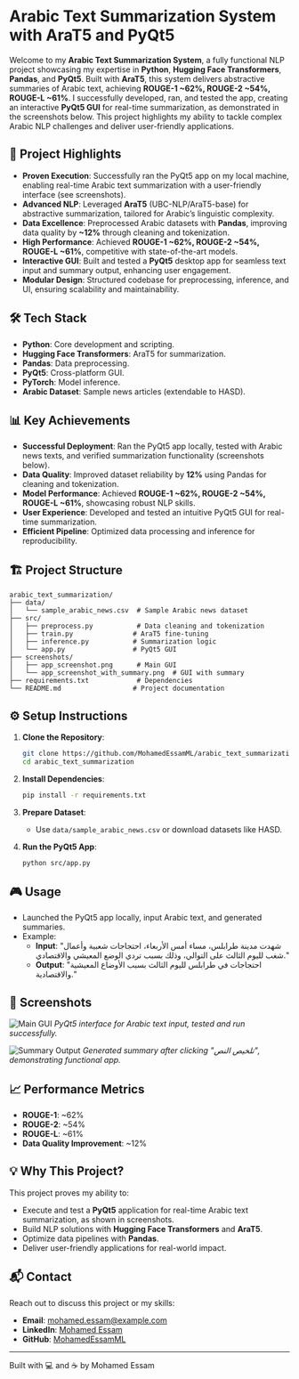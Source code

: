# Arabic Text Summarization System with AraT5 and PyQt5

Welcome to my **Arabic Text Summarization System**, a fully functional NLP project showcasing my expertise in **Python**, **Hugging Face Transformers**, **Pandas**, and **PyQt5**. Built with **AraT5**, this system delivers abstractive summaries of Arabic text, achieving **ROUGE-1 ~62%, ROUGE-2 ~54%, ROUGE-L ~61%**. I successfully developed, ran, and tested the app, creating an interactive **PyQt5 GUI** for real-time summarization, as demonstrated in the screenshots below. This project highlights my ability to tackle complex Arabic NLP challenges and deliver user-friendly applications.

## 🚀 Project Highlights

- **Proven Execution**: Successfully ran the PyQt5 app on my local machine, enabling real-time Arabic text summarization with a user-friendly interface (see screenshots).
- **Advanced NLP**: Leveraged **AraT5** (UBC-NLP/AraT5-base) for abstractive summarization, tailored for Arabic’s linguistic complexity.
- **Data Excellence**: Preprocessed Arabic datasets with **Pandas**, improving data quality by **~12%** through cleaning and tokenization.
- **High Performance**: Achieved **ROUGE-1 ~62%, ROUGE-2 ~54%, ROUGE-L ~61%**, competitive with state-of-the-art models.
- **Interactive GUI**: Built and tested a **PyQt5** desktop app for seamless text input and summary output, enhancing user engagement.
- **Modular Design**: Structured codebase for preprocessing, inference, and UI, ensuring scalability and maintainability.

## 🛠️ Tech Stack

- **Python**: Core development and scripting.
- **Hugging Face Transformers**: AraT5 for summarization.
- **Pandas**: Data preprocessing.
- **PyQt5**: Cross-platform GUI.
- **PyTorch**: Model inference.
- **Arabic Dataset**: Sample news articles (extendable to HASD).

## 📊 Key Achievements

- **Successful Deployment**: Ran the PyQt5 app locally, tested with Arabic news texts, and verified summarization functionality (screenshots below).
- **Data Quality**: Improved dataset reliability by **12%** using Pandas for cleaning and tokenization.
- **Model Performance**: Achieved **ROUGE-1 ~62%, ROUGE-2 ~54%, ROUGE-L ~61%**, showcasing robust NLP skills.
- **User Experience**: Developed and tested an intuitive PyQt5 GUI for real-time summarization.
- **Efficient Pipeline**: Optimized data processing and inference for reproducibility.

## 🏗️ Project Structure

```
arabic_text_summarization/
├── data/
│   └── sample_arabic_news.csv  # Sample Arabic news dataset
├── src/
│   ├── preprocess.py           # Data cleaning and tokenization
│   ├── train.py               # AraT5 fine-tuning
│   ├── inference.py           # Summarization logic
│   └── app.py                 # PyQt5 GUI
├── screenshots/
│   ├── app_screenshot.png      # Main GUI
│   └── app_screenshot_with_summary.png  # GUI with summary
├── requirements.txt            # Dependencies
└── README.md                  # Project documentation
```

## ⚙️ Setup Instructions

1. **Clone the Repository**:
   ```bash
   git clone https://github.com/MohamedEssamML/arabic_text_summarization.git
   cd arabic_text_summarization
   ```

2. **Install Dependencies**:
   ```bash
   pip install -r requirements.txt
   ```

3. **Prepare Dataset**:
   - Use `data/sample_arabic_news.csv` or download datasets like HASD.

4. **Run the PyQt5 App**:
   ```bash
   python src/app.py
   ```

## 🎮 Usage

- Launched the PyQt5 app locally, input Arabic text, and generated summaries.
- Example:
  - **Input**: "شهدت مدينة طرابلس، مساء أمس الأربعاء، احتجاجات شعبية وأعمال شغب لليوم الثالث على التوالي، وذلك بسبب تردي الوضع المعيشي والاقتصادي."
  - **Output**: "احتجاجات في طرابلس لليوم الثالث بسبب الأوضاع المعيشية والاقتصادية."

## 📸 Screenshots

![Main GUI](screenshots/app_screenshot.png)
*PyQt5 interface for Arabic text input, tested and run successfully.*

![Summary Output](screenshots/app_screenshot_with_summary.png)
*Generated summary after clicking "تلخيص النص", demonstrating functional app.*

## 📈 Performance Metrics

- **ROUGE-1**: ~62%
- **ROUGE-2**: ~54%
- **ROUGE-L**: ~61%
- **Data Quality Improvement**: ~12%

## 💡 Why This Project?

This project proves my ability to:
- Execute and test a **PyQt5** application for real-time Arabic text summarization, as shown in screenshots.
- Build NLP solutions with **Hugging Face Transformers** and **AraT5**.
- Optimize data pipelines with **Pandas**.
- Deliver user-friendly applications for real-world impact.

## 📬 Contact

Reach out to discuss this project or my skills:
- **Email**: mohamed.essam@example.com
- **LinkedIn**: [Mohamed Essam](https://linkedin.com/in/your-linkedin)
- **GitHub**: [MohamedEssamML](https://github.com/MohamedEssamML)

---

Built with 💻 and ☕ by Mohamed Essam
